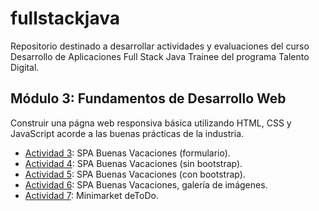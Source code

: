 # fullstackjava

Repositorio destinado a desarrollar actividades y evaluaciones del curso Desarrollo de Aplicaciones Full Stack Java Trainee del programa Talento Digital.

## Módulo 3: Fundamentos de Desarrollo Web 
Construir una págna web responsiva básica utilizando HTML, CSS y JavaScript acorde a las buenas prácticas de la industria.
- [Actividad 3](https://cochayuyo.github.io/fullstackjava/mod3/act3/web/index.html?): SPA Buenas Vacaciones (formulario).
- [Actividad 4](https://cochayuyo.github.io/fullstackjava/mod3/act4/web/index.html): SPA Buenas Vacaciones (sin bootstrap).
- [Actividad 5](https://cochayuyo.github.io/fullstackjava/mod3/act5/web/index.html): SPA Buenas Vacaciones (con bootstrap).
- [Actividad 6](https://cochayuyo.github.io/fullstackjava/mod3/act6/index.html): SPA Buenas Vacaciones, galería de imágenes.
- [Actividad 7](https://cochayuyo.github.io/fullstackjava/mod3/act7/web/index.html): Minimarket deToDo.
